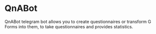 # QnABot

QnABot telegram bot allows you to create questionnaires or transform G Forms into them, to take questionnaires and provides statistics.
